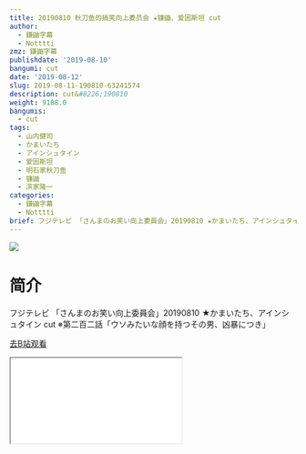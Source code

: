 ```yaml
---
title: 20190810 秋刀鱼的搞笑向上委员会 ★镰鼬、爱因斯坦 cut
author:
  - 鎌鼬字幕
  - Notttti
zmz: 鎌鼬字幕
publishdate: '2019-08-10'
bangumi: cut
date: '2019-08-12'
slug: 2019-08-11-190810-63241574
description: cut&#8226;190810
weight: 9188.0
bangumis:
  - cut
tags:
  - 山内健司
  - かまいたち
  - アインシュタイン
  - 爱因斯坦
  - 明石家秋刀鱼
  - 镰鼬
  - 滨家隆一
categories:
  - 鎌鼬字幕
  - Notttti
brief: フジテレビ 「さんまのお笑い向上委員会」20190810 ★かまいたち、アインシュタイン cut ※第二百二話「ウソみたいな顔を持つその男、凶暴につき」
---
```

![](https://raw.githubusercontent.com/tcgriffith/owaraisite/master/static/tmpimg/d78bc4d7018dddf889848284430ad7bbaa67dab8.jpg.480.jpg)
# 简介  
フジテレビ
「さんまのお笑い向上委員会」20190810 ★かまいたち、アインシュタイン cut
※第二百二話「ウソみたいな顔を持つその男、凶暴につき」  

[去B站观看](https://www.bilibili.com/video/av63241574/)
<div class ="resp-container"><iframe class="testiframe" src="//player.bilibili.com/player.html?aid=63241574"", scrolling="no", allowfullscreen="true" > </iframe></div> 
